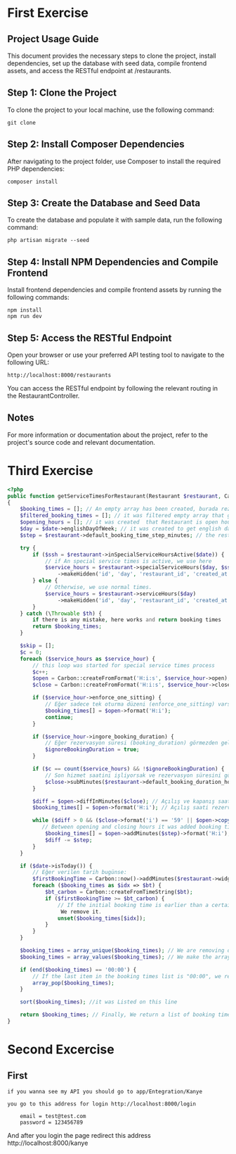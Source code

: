# First Exercise

## Project Usage Guide

This document provides the necessary steps to clone the project, install dependencies, set up the database with seed data, compile frontend assets, and access the RESTful endpoint at /restaurants.

## Step 1: Clone the Project

To clone the project to your local machine, use the following command:

```
git clone

```

## Step 2: Install Composer Dependencies

After navigating to the project folder, use Composer to install the required PHP dependencies:

```
composer install
```

## Step 3: Create the Database and Seed Data

To create the database and populate it with sample data, run the following command:

```
php artisan migrate --seed
```

## Step 4: Install NPM Dependencies and Compile Frontend

Install frontend dependencies and compile frontend assets by running the following commands:

```
npm install
npm run dev
```

## Step 5: Access the RESTful Endpoint

Open your browser or use your preferred API testing tool to navigate to the following URL:

```
http://localhost:8000/restaurants
```

You can access the RESTful endpoint by following the relevant routing in the RestaurantController.

## Notes

For more information or documentation about the project, refer to the project's source code and relevant documentation.

# Third Exercise

```php
<?php
public function getServiceTimesForRestaurant(Restaurant $restaurant, Carbon $date, $ignoreBookingDuration = false)
{
    $booking_times = []; // An empty array has been created, burada rezervasyon for booking times
    $filtered_booking_times = []; // it was filtered empty array that get booking times
    $opening_hours = []; // it was created  that Restaurant is open hours
    $day = $date->englishDayOfWeek; // it was created to get english day of week
    $step = $restaurant->default_booking_time_step_minutes; // the restaurant was determined that default booking steps

    try {
        if ($ssh = $restaurant->inSpecialServiceHoursActive($date)) {
            // if An special service times is active, we use here
            $service_hours = $restaurant->specialServiceHours($day, $ssh->id)
                ->makeHidden('id', 'day', 'restaurant_id', 'created_at', 'updated_at'); // hidden them
        } else {
            // Otherwise, we use normal times.
            $service_hours = $restaurant->serviceHours($day)
                ->makeHidden('id', 'day', 'restaurant_id', 'created_at', 'updated_at'); // hidden them
        }
    } catch (\Throwable $th) {
        if there is any mistake, here works and return booking times
        return $booking_times;
    }

    $skip = [];
    $c = 0;
    foreach ($service_hours as $service_hour) {
        // this loop was started for special service times process
        $c++;
        $open = Carbon::createFromFormat('H:i:s', $service_hour->open); // Açılış saati
        $close = Carbon::createFromFormat('H:i:s', $service_hour->close); // Kapanış saati

        if ($service_hour->enforce_one_sitting) {
            // Eğer sadece tek oturma düzeni (enforce_one_sitting) varsa, açılış saatini rezervasyon saatleri listesine ekliyoruz.
            $booking_times[] = $open->format('H:i');
            continue;
        }

        if ($service_hour->ingore_booking_duration) {
            // Eğer rezervasyon süresi (booking_duration) görmezden gelinmesi gerekiyorsa, bu durumu işaretliyoruz.
            $ignoreBookingDuration = true;
        }

        if ($c == count($service_hours) && !$ignoreBookingDuration) {
            // Son hizmet saatini işliyorsak ve rezervasyon süresini göz ardı etmiyorsak, kapanış saatinden rezervasyon süresini çıkarıyoruz.
            $close->subMinutes($restaurant->default_booking_duration_hours);
        }

        $diff = $open->diffInMinutes($close); // Açılış ve kapanış saatleri arasındaki farkı hesaplıyoruz.
        $booking_times[] = $open->format('H:i'); // Açılış saati rezervasyon saatleri listesine ekleniyor.

        while ($diff > 0 && ($close->format('i') == '59' || $open->copy()->addMinutes($step)->lte($close))) {
           // Between opening and closing hours it was added booking times that it was determined
            $booking_times[] = $open->addMinutes($step)->format('H:i');
            $diff -= $step;
        }
    }

    if ($date->isToday()) {
        // Eğer verilen tarih bugünse:
        $firstBookingTime = Carbon::now()->addMinutes($restaurant->widget_booking_minutes_before);
        foreach ($booking_times as $idx => $bt) {
            $bt_carbon = Carbon::createFromTimeString($bt);
            if ($firstBookingTime >= $bt_carbon) {
                // If the initial booking time is earlier than a certain number of minutes this time from the booking time list.
                 We remove it.
                unset($booking_times[$idx]);
            }
        }
    }

    $booking_times = array_unique($booking_times); // We are removing duplicate booking times.
    $booking_times = array_values($booking_times); // We make the array sequential by indexing it again.

    if (end($booking_times) == '00:00') {
        // If the last item in the booking times list is "00:00", we remove this time.
        array_pop($booking_times);
    }

    sort($booking_times); //it was Listed on this line

    return $booking_times; // Finally, We return a list of booking times.
}

```

# Second Excercise

## First

    if you wanna see my API you should go to app/Entegration/Kanye

    you go to this address for login http://localhost:8000/login

```
    email = test@test.com
    password = 123456789
```

And after you login the page redirect this address http://localhost:8000/kanye
